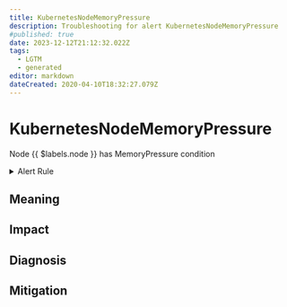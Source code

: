 ```yaml
---
title: KubernetesNodeMemoryPressure
description: Troubleshooting for alert KubernetesNodeMemoryPressure
#published: true
date: 2023-12-12T21:12:32.022Z
tags: 
  - LGTM
  - generated
editor: markdown
dateCreated: 2020-04-10T18:32:27.079Z
---
```


# KubernetesNodeMemoryPressure

Node {{ $labels.node }} has MemoryPressure condition

<details>
  <summary>Alert Rule</summary>

{{% rule "kubernetes/kubestate-exporter.yml" "KubernetesNodeMemoryPressure" %}}

{{% comment %}}

```yaml
alert: KubernetesNodeMemoryPressure
expr: kube_node_status_condition{condition="MemoryPressure",status="true"} == 1
for: 2m
labels:
    severity: critical
annotations:
    summary: Kubernetes memory pressure (node {{ $labels.node }})
    description: |-
        Node {{ $labels.node }} has MemoryPressure condition
          VALUE = {{ $value }}
          LABELS = {{ $labels }}
    runbook: https://github.com/srerun/prometheus-alerts/blob/main/content/runbooks/kubestate-exporter/KubernetesNodeMemoryPressure.md

```

{{% /comment %}}

</details>


## Meaning
[//]: # "Short paragraph that explains what the alert means"


## Impact
[//]: # "What could / will happen if the alert is not addressed"



## Diagnosis
[//]: # "Steps to take to identify the cause of the problem"



## Mitigation
[//]: # "The steps necessary to resolve the alert"
